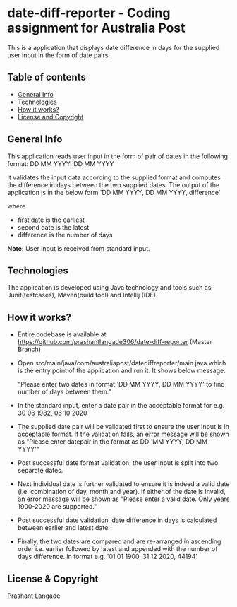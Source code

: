 # date-diff-reporter - Coding assignment for Australia Post

This is a application that displays date difference in days for the supplied user input in the form of date pairs.


## Table of contents
* [General Info](#general-Info)
* [Technologies](#technologies)
* [How it works?](#how-it-works)
* [License and Copyright](#license-and-copyright)

## General Info
This application reads user input in the form of pair of dates in the following format: 
DD MM YYYY, DD MM YYYY

It validates the input data according to the supplied format and computes the difference in days between the two supplied dates.
The output of the application is in the below form 'DD MM YYYY, DD MM YYYY, difference' 

where 
* first date is the earliest
* second date is the latest 
* difference is the number of days

<b>Note:</b> User input is received from standard input.

## Technologies
The application is developed using Java technology and tools such as Junit(testcases), Maven(build tool) and Intellij (IDE).

## How it works?

*  Entire codebase is available at https://github.com/prashantlangade306/date-diff-reporter (Master Branch)
*  Open src/main/java/com/australiapost/datediffreporter/main.java which is the entry point of the application and run it. It shows below message.


   "Please enter two dates in format 'DD MM YYYY, DD MM YYYY' to find number of days between them."
*  In the standard input, enter a date pair in the acceptable format for e.g. 30 06 1982, 06 10 2020
*  The supplied date pair will be validated first to ensure the user input is in acceptable format. If the validation fails, an error message will be shown
   as "Please enter datepair in the format as DD 'MM YYYY, DD MM YYYY'"
*  Post successful date format validation, the user input is split into two separate dates.
*  Next individual date is further validated to ensure it is indeed a valid date (i.e. combination of day, month and year). If either of the date is invalid,
   an error message will be shown as "Please enter a valid date. Only years 1900-2020 are supported."
*  Post successful date validation, date difference in days is calculated between earlier and latest date.
*  Finally, the two dates are compared and are re-arranged in ascending order i.e. earlier followed by latest and appended with the number of days difference.
   in format e.g. '01 01 1900, 31 12 2020, 44194'

## License & Copyright
Prashant Langade
